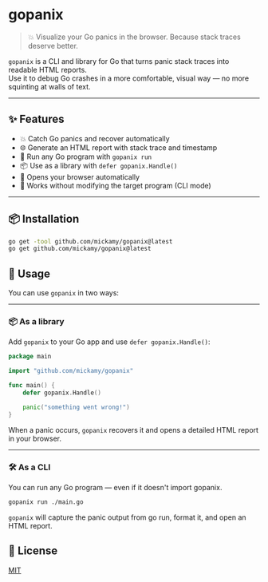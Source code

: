 # gopanix

> 💥 Visualize your Go panics in the browser. Because stack traces deserve better.

`gopanix` is a CLI and library for Go that turns panic stack traces into readable HTML reports.  
Use it to debug Go crashes in a more comfortable, visual way — no more squinting at walls of text.

---

## ✨ Features

- 💥 Catch Go panics and recover automatically
- 🌐 Generate an HTML report with stack trace and timestamp
- 🧪 Run any Go program with `gopanix run`
- 📦 Use as a library with `defer gopanix.Handle()`
- 🚀 Opens your browser automatically
- 🧘 Works without modifying the target program (CLI mode)

---

## 📦 Installation

```bash
go get -tool github.com/mickamy/gopanix@latest
go get github.com/mickamy/gopanix@latest
```

## 🚀 Usage

You can use `gopanix` in two ways:

---

### 📦 As a library

Add `gopanix` to your Go app and use `defer gopanix.Handle()`:

```go
package main

import "github.com/mickamy/gopanix"

func main() {
	defer gopanix.Handle()

	panic("something went wrong!")
}
```

When a panic occurs, `gopanix` recovers it and opens a detailed HTML report in your browser.

---

### 🛠 As a CLI

You can run any Go program — even if it doesn't import gopanix.

```bash
gopanix run ./main.go
```

`gopanix` will capture the panic output from go run, format it, and open an HTML report.

## 📄 License

[MIT](./LICENSE)
